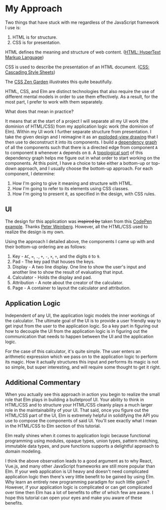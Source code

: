 # My Approach

Two things that have stuck with me regardless of the JavaScript framework I use is:

1. HTML is for structure.
2. CSS is for presentation.

HTML defines the meaning and structure of web content. ([HTML: HyperText Markup Language](https://developer.mozilla.org/en-US/docs/Web/HTML))

CSS is used to describe the presentation of an HTML document. ([CSS: Cascading Style Sheets](https://developer.mozilla.org/en-US/docs/Web/CSS))

The [CSS Zen Garden](https://csszengarden.com/) illustrates this quite beautifully.

HTML, CSS, and Elm are distinct technologies that also require the use of different mental models in order to use them effectively. As a result, for the most part, I prefer to work with them separately.

What does that mean in practice?

It means that at the start of a project I will separate all my UI work (the dominion of HTML/CSS) from my application logic work (the dominion of Elm). Within my UI work I further separate structure from presentation. I take the given design and I reimagine it as an [exploded-view drawing](https://en.wikipedia.org/wiki/Exploded-view_drawing) that I then use to deconstruct it into its components. I build a [dependency graph](https://en.wikipedia.org/wiki/Dependency_graph) of all the components such that there is a directed edge from component `A` to component `B` whenever `A` depends on `B`. A [topological sort](https://en.wikipedia.org/wiki/Topological_sorting) of this dependency graph helps me figure out in what order to start working on the components. At this point, I have a choice to take either a bottom-up or top-down approach, and I usually choose the bottom-up approach. For each component, I determine:

1. How I'm going to give it meaning and structure with HTML.
2. How I'm going to refer to its elements using CSS classes.
3. How I'm going to present it, as specified in the design, with CSS rules.

## UI

The design for this application was ~~inspired by~~ taken from this [CodePen example](https://codepen.io/freeCodeCamp/full/wgGVVX). Thanks [Peter Weinberg](https://www.freecodecamp.org/no-stack-dub-sack). However, all the HTML/CSS used to realize the design is my own.

Using the approach I detailed above, the components I came up with and their bottom-up ordering are as follows:

1. Key - `AC`, `=`, `.`, `+`, `-`, `×`, `÷`, and the digits `0` to `9`.
2. Pad - The key pad that houses the keys.
3. Display - A two line display. One line to show the user's input and another line to show the result of evaluating that input.
4. Calculator - Holds the display and pad.
5. Attribution - A note about the creator of the calculator.
6. Page - A container to layout the calculator and attribution.

## Application Logic

Independent of any UI, the application logic models the inner workings of the calculator. The ultimate goal of the UI is to provide a user friendly way to get input from the user to the application logic. So a key part in figuring out how to decouple the UI from the application logic is in figuring out the communication that needs to happen between the UI and the application logic.

For the case of this calculator, it's quite simple. The user enters an arithmetic expression which we pass on to the application logic to perform its magic. How it actually structures this input and performs its magic is not so simple, but super interesting, and will require some thought to get it right.

## Additional Commentary

When you actually see this approach in action you begin to realize the small role that Elm plays in building a bulletproof UI. Your ability to think in HTML/CSS and to structure your HTML/CSS cleanly plays a much larger role in the maintainability of your UI. That said, once you figure out the HTML/CSS part of the UI, Elm is extremely helpful in solidifying the API you use to compose the components of said UI. You'll see exactly what I mean in the HTML/CSS to Elm section of this tutorial.

Elm really shines when it comes to application logic because functional programming using modules, opaque types, union types, pattern matching, immutable data types, and pure functions supports a delightful approach to domain modeling.

I think the above observation leads to a good argument as to why React, Vue.js, and many other JavaScript frameworks are still more popular than Elm. If your web application is UI heavy and doesn't need complicated application logic then there's very little benefit to be gained by using Elm. Why learn an entirely new programming paradigm for such little gains? However, if your application logic is complicated or can get complicated over time then Elm has a lot of benefits to offer of which few are aware. I hope this tutorial can open your eyes and make you aware of these benefits.
